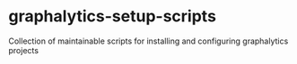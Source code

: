 # graphalytics-setup-scripts
Collection of maintainable scripts for installing and configuring graphalytics projects
